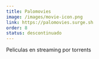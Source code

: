 ```yaml
---
title: Palomovies
image: /images/movie-icon.png
link: https://palomovies.surge.sh
order: 8
status: descontinuado
---
```


Peliculas en streaming por torrents

